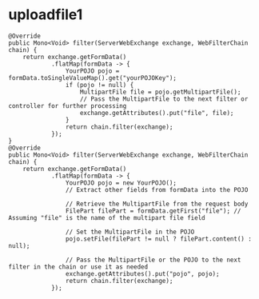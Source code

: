# uploadfile1

    @Override
    public Mono<Void> filter(ServerWebExchange exchange, WebFilterChain chain) {
        return exchange.getFormData()
                .flatMap(formData -> {
                    YourPOJO pojo = formData.toSingleValueMap().get("yourPOJOKey");
                    if (pojo != null) {
                        MultipartFile file = pojo.getMultipartFile();
                        // Pass the MultipartFile to the next filter or controller for further processing
                        exchange.getAttributes().put("file", file);
                    }
                    return chain.filter(exchange);
                });
    }
    @Override
    public Mono<Void> filter(ServerWebExchange exchange, WebFilterChain chain) {
        return exchange.getFormData()
                .flatMap(formData -> {
                    YourPOJO pojo = new YourPOJO();
                    // Extract other fields from formData into the POJO

                    // Retrieve the MultipartFile from the request body
                    FilePart filePart = formData.getFirst("file"); // Assuming "file" is the name of the multipart file field

                    // Set the MultipartFile in the POJO
                    pojo.setFile(filePart != null ? filePart.content() : null);

                    // Pass the MultipartFile or the POJO to the next filter in the chain or use it as needed
                    exchange.getAttributes().put("pojo", pojo);
                    return chain.filter(exchange);
                });

